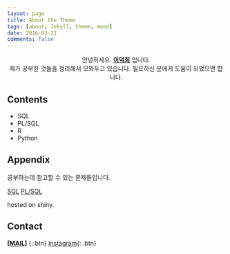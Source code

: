 ```yaml
---
layout: page
title: About the Theme
tags: [about, Jekyll, theme, moon]
date: 2016-03-21
comments: false
---
```

    
<center> 안녕하세요. <a href="mailto:deokheey@gmail.com"><b>이덕희</b></a> 입니다.<br> 제가 공부한 것들을 정리해서 모와두고 있습니다. 필요하신 분에게 도움이 되었으면 합니다. </center>

## Contents
* SQL
* PL/SQL
* R
* Python




## Appendix

공부하는데 참고할 수 있는 문제들입니다.

[SQL](https://deokhee.shinyapps.io/problem/) 
[PL/SQL](https://deokhee.shinyapps.io/problem_plsql) 

hosted on shiny.

## Contact

<a href="mailto:deokheey@gmail.com"><b>[MAIL]</b></a> {:.btn}
[Instagram](https://instagram.com/deokheey){: .btn}
